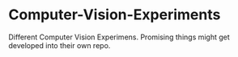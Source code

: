 # Computer-Vision-Experiments
Different Computer Vision Experimens.  Promising things might get developed into their own repo.
